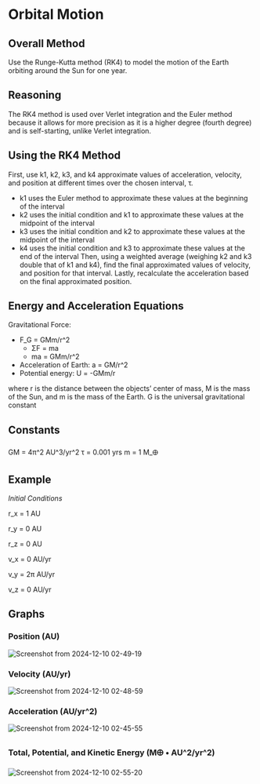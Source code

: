 # Orbital Motion

## Overall Method
Use the Runge-Kutta method (RK4) to model the motion of the Earth orbiting around the Sun for one year.

## Reasoning
The RK4 method is used over Verlet integration and the Euler method because it allows for more precision as it is a higher degree (fourth degree) and is self-starting, unlike Verlet integration.

## Using the RK4 Method
First, use k1, k2, k3, and k4 approximate values of acceleration, velocity, and position at different times over the chosen interval, τ.
- k1 uses the Euler method to approximate these values at the beginning of the interval
- k2 uses the initial condition and k1 to approximate these values at the midpoint of the interval
- k3 uses the initial condition and k2 to approximate these values at the midpoint of the interval
- k4 uses the initial condition and k3 to approximate these values at the end of the interval
Then, using a weighted average (weighing k2 and k3 double that of k1 and k4), find the final approximated values of velocity, and position for that interval. Lastly, recalculate the acceleration based on the final approximated position.

## Energy and Acceleration Equations

Gravitational Force: 

- F_G = GMm/r^2
    - ΣF = ma
    - ma = GMm/r^2
- Acceleration of Earth: a = GM/r^2
- Potential energy: U = -GMm/r

where r is the distance between the objects’ center of mass, M is the mass of the Sun, and m is the mass of the Earth. G is the universal gravitational constant

## Constants
GM = 4π^2 AU^3/yr^2
τ = 0.001 yrs
m = 1 M_🜨

## Example
_Initial Conditions_

r_x = 1 AU

r_y = 0 AU

r_z = 0 AU

v_x = 0 AU/yr

v_y = 2π AU/yr

v_z = 0 AU/yr

## Graphs

### Position (AU)
![Screenshot from 2024-12-10 02-49-19](https://github.com/user-attachments/assets/b8cbc173-f0aa-45d4-a153-6632c9fd695d)

### Velocity (AU/yr)
![Screenshot from 2024-12-10 02-48-59](https://github.com/user-attachments/assets/53cc7551-0ee5-4066-8adc-367e5f560555)

### Acceleration (AU/yr^2)
![Screenshot from 2024-12-10 02-45-55](https://github.com/user-attachments/assets/a55fbca6-5aee-4a3a-b62b-a2766d73bce8)

### Total, Potential, and Kinetic Energy (M🜨 • AU^2/yr^2)
![Screenshot from 2024-12-10 02-55-20](https://github.com/user-attachments/assets/796760f2-d95c-43c1-8b53-1ba5d88a57db)



